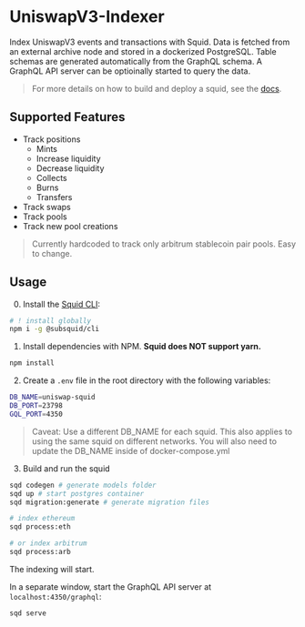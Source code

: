 # UniswapV3-Indexer

Index UniswapV3 events and transactions with Squid. Data is fetched from an external archive node and stored in a dockerized PostgreSQL. Table schemas are generated automatically from the GraphQL schema. A GraphQL API server can be optioinally started to query the data.

> For more details on how to build and deploy a squid, see the [docs](https://docs.subsquid.io).

## Supported Features
- Track positions
    - Mints
    - Increase liquidity
    - Decrease liquidity
    - Collects
    - Burns
    - Transfers
- Track swaps
- Track pools
- Track new pool creations

> Currently hardcoded to track only arbitrum stablecoin pair pools. Easy to change.

## Usage

0. Install the [Squid CLI](https://docs.subsquid.io/squid-cli/):

```sh
# ! install globally
npm i -g @subsquid/cli
```

1. Install dependencies with NPM. **Squid does NOT support yarn.**
  
```sh
npm install
```

2. Create a `.env` file in the root directory with the following variables:

```sh
DB_NAME=uniswap-squid
DB_PORT=23798
GQL_PORT=4350
```

> Caveat: Use a different DB_NAME for each squid. This also applies to using the same squid on different networks.
> You will also need to update the DB_NAME inside of docker-compose.yml

3. Build and run the squid

```bash
sqd codegen # generate models folder
sqd up # start postgres container
sqd migration:generate # generate migration files

# index ethereum
sqd process:eth

# or index arbitrum
sqd process:arb
```

The indexing will start.

In a separate window, start the GraphQL API server at `localhost:4350/graphql`:
```bash
sqd serve
```